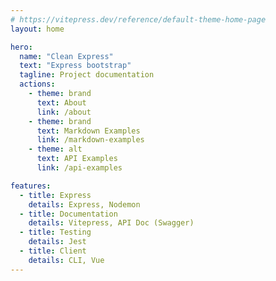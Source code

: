 ```yaml
---
# https://vitepress.dev/reference/default-theme-home-page
layout: home

hero:
  name: "Clean Express"
  text: "Express bootstrap"
  tagline: Project documentation
  actions:
    - theme: brand
      text: About
      link: /about
    - theme: brand
      text: Markdown Examples
      link: /markdown-examples
    - theme: alt
      text: API Examples
      link: /api-examples

features:
  - title: Express
    details: Express, Nodemon
  - title: Documentation
    details: Vitepress, API Doc (Swagger)
  - title: Testing
    details: Jest
  - title: Client
    details: CLI, Vue
---
```


